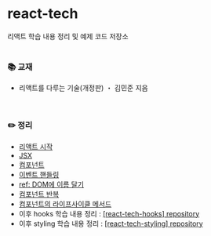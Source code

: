 # react-tech
리액트 학습 내용 정리 및 예제 코드 저장소
<br>
<br>

### 📚 교재
- 리액트를 다루는 기술(개정판) ・ 김민준 지음
<br>

### ✏️ 정리
- [리액트 시작](https://ssena.notion.site/01-5d367ace467d467b89513bae42c22341)<br>
- [JSX](https://ssena.notion.site/02-JSX-f7396d554cdf4a83aec2d8a4b1b5b3fc)<br>
- [컴포넌트](https://ssena.notion.site/03-8c966857e14a4b87892fd3b1ab007a79)<br>
- [이벤트 핸들링](https://ssena.notion.site/04-20bcb6d9846246ce95e4a3635ad74709)<br>
- [ref: DOM에 이름 달기](https://ssena.notion.site/05-ref-DOM-f98d2c9539dd4269825bb3be754f2d85)<br>
- [컴포넌트 반복](https://ssena.notion.site/06-80dad76712ce42b7a0a34c2761244a06)<br>
- [컴포넌트의 라이프사이클 메서드](https://ssena.notion.site/07-9d6b7dc4831b4dfd8a088c3fbf570a2e)<br>
- 이후 hooks 학습 내용 정리 : [[react-tech-hooks] repository](https://github.com/LimSeNa/react-tech-hooks)<br>
- 이후 styling 학습 내용 정리 : [[react-tech-styling] repository](https://github.com/LimSeNa/react-tech-styling)<br>